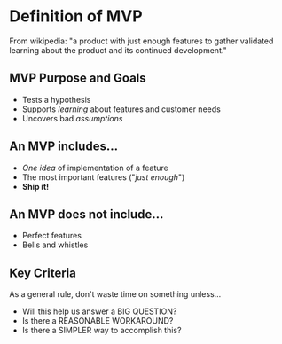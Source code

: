 # Definition of MVP

From wikipedia: "a product with just enough features to gather validated learning about the product and its continued development."

## MVP Purpose and Goals

* Tests a hypothesis
* Supports _learning_ about features and customer needs
* Uncovers bad _assumptions_

## An MVP includes...

* _One idea_ of implementation of a feature
* The most important features ("_just enough_")
* __Ship it!__

## An MVP does not include...

* Perfect features
* Bells and whistles

## Key Criteria
As a general rule, don't waste time on something unless...

* Will this help us answer a BIG QUESTION?
* Is there a REASONABLE WORKAROUND?
* Is there a SIMPLER way to accomplish this?
